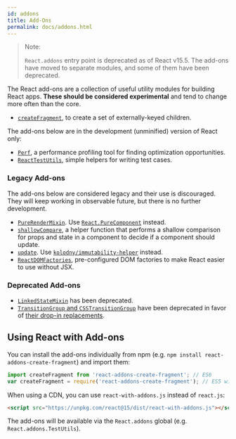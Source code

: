 ```yaml
---
id: addons
title: Add-Ons
permalink: docs/addons.html
---
```


> Note:
>
> `React.addons` entry point is deprecated as of React v15.5. The add-ons have moved to separate modules, and some of them have been deprecated.

The React add-ons are a collection of useful utility modules for building React apps. **These should be considered experimental** and tend to change more often than the core.

- [`createFragment`](create-fragment.html), to create a set of externally-keyed children.

The add-ons below are in the development (unminified) version of React only:

- [`Perf`](perf.html), a performance profiling tool for finding optimization opportunities.
- [`ReactTestUtils`](test-utils.html), simple helpers for writing test cases.

### Legacy Add-ons

The add-ons below are considered legacy and their use is discouraged. They will keep working in observable future, but there is no further development.

- [`PureRenderMixin`](pure-render-mixin.html). Use [`React.PureComponent`](/docs/docs/react-api.html#react.purecomponent) instead.
- [`shallowCompare`](shallow-compare.html), a helper function that performs a shallow comparison for props and state in a component to decide if a component should update.
- [`update`](update.html). Use [`kolodny/immutability-helper`](https://github.com/kolodny/immutability-helper) instead.
- [`ReactDOMFactories`](dom-factories.html), pre-configured DOM factories to make React easier to use without JSX.

### Deprecated Add-ons

- [`LinkedStateMixin`](two-way-binding-helpers.html) has been deprecated.
- [`TransitionGroup` and `CSSTransitionGroup`](animation.html) have been deprecated in favor of [their drop-in replacements](https://github.com/reactjs/react-transition-group/tree/v1-stable).

## Using React with Add-ons

You can install the add-ons individually from npm (e.g. `npm install react-addons-create-fragment`) and import them:

```javascript
import createFragment from 'react-addons-create-fragment'; // ES6
var createFragment = require('react-addons-create-fragment'); // ES5 with npm
```

When using a CDN, you can use `react-with-addons.js` instead of `react.js`:

```html
<script src="https://unpkg.com/react@15/dist/react-with-addons.js"></script>
```

The add-ons will be available via the `React.addons` global (e.g. `React.addons.TestUtils`).
